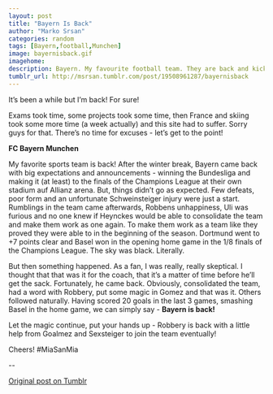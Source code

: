 ```yaml
---
layout: post
title: "Bayern Is Back"
author: "Marko Srsan"
categories: random
tags: [Bayern,football,Munchen]
image: bayernisback.gif
imagehome: 
description: Bayern. My favourite football team. They are back and kicking!
tumblr_url: http://msrsan.tumblr.com/post/19508961287/bayernisback
---
```

It’s been a while but I’m back! For sure! 

Exams took time, some projects took some time, then France and skiing took some more time (a week actually) and this site had to suffer. Sorry guys for that. There’s no time for excuses - let’s get to the point! 

**FC Bayern Munchen**

My favorite sports team is back! After the winter break, Bayern came back with big expectations and announcements - winning the Bundesliga and making it (at least) to the finals of the Champions League at their own stadium auf Allianz arena. But, things didn’t go as expected. Few defeats, poor form and an unfortunate Schweinsteiger injury were just a start. Rumblings in the team came afterwards, Robbens unhappiness, Uli was furious and no one knew if Heynckes would be able to consolidate the team and make them work as one again. To make them work as a team like they proved they were able to in the beginning of the season. Dortmund went to +7 points clear and Basel won in the opening home game in the 1/8 finals of the Champions League. The sky was black. Literally. 

But then something happened. As a fan, I was really, really skeptical. I thought that that was it for the coach, that it’s a matter of time before he’ll get the sack. Fortunately, he came back. Obviously, consolidated the team, had a word with Robbery, put some magic in Gomez and that was it. Others followed naturally. Having scored 20 goals in the last 3 games, smashing Basel in the home game, we can simply say - **Bayern is back!** 

Let the magic continue, put your hands up - Robbery is back with a little help from Goalmez and Sexsteiger to join the team eventually! 

Cheers! #MiaSanMia

--

[Original post on Tumblr](http://msrsan.tumblr.com/post/19508961287/bayernisback)
